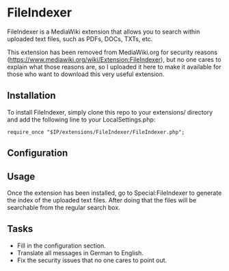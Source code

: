 FileIndexer
===========

FileIndexer is a MediaWiki extension that allows you to search within uploaded text files, such as PDFs, DOCs, TXTs, etc.

This extension has been removed from MediaWiki.org for security reasons (https://www.mediawiki.org/wiki/Extension:FileIndexer), but no one cares to explain what those reasons are, so I uploaded it here to make it available for those who want to download this very useful extension.

Installation
------------
To install FileIndexer, simply clone this repo to your extensions/ directory and add the following line to your LocalSettings.php:

	require_once "$IP/extensions/FileIndexer/FileIndexer.php";

Configuration
-------------

Usage
-----
Once the extension has been installed, go to Special:FileIndexer to generate the index of the uploaded text files. After doing that the files will be searchable from the regular search box.

Tasks
-----
* Fill in the configuration section.
* Translate all messages in German to English.
* Fix the security issues that no one cares to point out.
